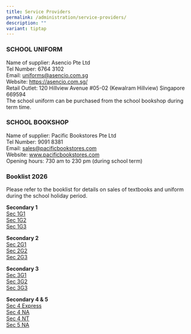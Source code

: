 ```yaml
---
title: Service Providers
permalink: /administration/service-providers/
description: ""
variant: tiptap
---
```

<h3>SCHOOL UNIFORM</h3>
<p>Name of supplier: Asencio Pte Ltd
<br>Tel Number: 6764 3102
<br>Email:&nbsp;<a href="mailto:uniforms@asencio.com.sg" rel="noopener noreferrer nofollow" target="_blank">uniforms@asencio.com.sg</a> 
<br>Website: <a href="https://asencio.com.sg" rel="noopener noreferrer nofollow" target="_blank">https://asencio.com.sg/</a> 
<br>Retail Outlet: 120 Hillview Avenue #05-02 (Kewalram Hillview) Singapore
669594
<br>The school uniform can be purchased from the school bookshop during term
time.</p>
<h3><strong>SCHOOL BOOKSHOP</strong></h3>
<p>Name of supplier: Pacific Bookstores Pte Ltd
<br>Tel Number: 9091 8381
<br>Email:&nbsp;<a href="mailto:sales@pacificbookstores.com" rel="noopener noreferrer nofollow" target="_blank">sales@pacificbookstores.com</a> 
<br>Website:&nbsp;<a href="http://www.pacificbookstores.com/" rel="noopener noreferrer nofollow" target="_blank">www.pacificbookstores.com</a> 
<br>Opening hours: 730 am to 230 pm (during school term)</p>
<h3>Booklist 2026</h3>
<p>Please refer to the booklist for details on sales of textbooks and uniform
during the school holiday period.</p>
<p><strong>Secondary 1</strong>
<br><a href="https://drive.google.com/file/d/1hiKJAcmhWVmbRqwArZS_sVsUPXwwyM5z/view?usp=sharing" rel="noopener noreferrer nofollow" target="_blank">Sec 1G1</a>
<br><a href="https://drive.google.com/file/d/1lJ0L_8z4WGl1u2eFHtdmnYL4AQ6Pvyqt/view?usp=drive_link" rel="noopener noreferrer nofollow" target="_blank">Sec 1G2</a>
<br><a href="https://drive.google.com/file/d/1UTeP_nacrPIaTbnVrKLePAk1An6baq5E/view?usp=drive_link" rel="noopener noreferrer nofollow" target="_blank">Sec 1G3</a>
<br>
</p>
<p><strong>Secondary 2</strong>
<br><a href="https://drive.google.com/file/d/1WiLgYJl2wQoZX_ZY5r7CLKMbXGCQjY1X/view?usp=drive_link" rel="noopener noreferrer nofollow" target="_blank">Sec 2G1</a>
<br><a href="https://drive.google.com/file/d/1m2hEUe09BQYUgz43vazdm3LTvP8YxBGt/view?usp=drive_link" rel="noopener noreferrer nofollow" target="_blank">Sec 2G2</a>
<br><a href="https://drive.google.com/file/d/18XmFuNT1S2vQ3o_gimkt1Df9dwdjGeEu/view?usp=drive_link" rel="noopener noreferrer nofollow" target="_blank">Sec 2G3</a>
<br>
</p>
<p><strong>Secondary 3</strong>
<br><a href="https://drive.google.com/file/d/1dR3NkuImvQ9Qfm7fGKwYNoJAsisDN-XI/view?usp=drive_link" rel="noopener noreferrer nofollow" target="_blank">Sec 3G1</a>
<br><a href="https://drive.google.com/file/d/1u93i5ZLnG_gXfcehJrtqk1MxsYT2MHde/view?usp=drive_link" rel="noopener noreferrer nofollow" target="_blank">Sec 3G2</a>
<br><a href="https://drive.google.com/file/d/1p84uPVuzbdlQc71_aIRmMDkuUzBbA4ic/view?usp=drive_link" rel="noopener noreferrer nofollow" target="_blank">Sec 3G3</a>
<br>
</p>
<p><strong>Secondary 4 &amp; 5</strong>
<br><a href="https://drive.google.com/file/d/1T03rHBIdIwZ-ATrT5E1nAEkIVRAaOb4q/view?usp=drive_link" rel="noopener noreferrer nofollow" target="_blank">Sec 4 Express</a>
<br><a href="https://drive.google.com/file/d/1XU8SQ9OXP9XORw6tm-bSldu04gbzC3y2/view?usp=drive_link" rel="noopener noreferrer nofollow" target="_blank">Sec 4 NA</a>
<br><a href="https://drive.google.com/file/d/1I52uhEobjvi4jqjqg6f5SkTOZSO9j__L/view?usp=drive_link" rel="noopener noreferrer nofollow" target="_blank">Sec 4 NT</a>
<br><a href="https://drive.google.com/file/d/1GVVNDk5dbur1m-pvBJ1tkNZCwcnj2gpw/view?usp=drive_link" rel="noopener noreferrer nofollow" target="_blank">Sec 5 NA</a>
<br>
</p>